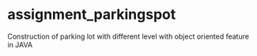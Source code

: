# assignment_parkingspot
Construction of parking lot with different level with object oriented feature in JAVA
